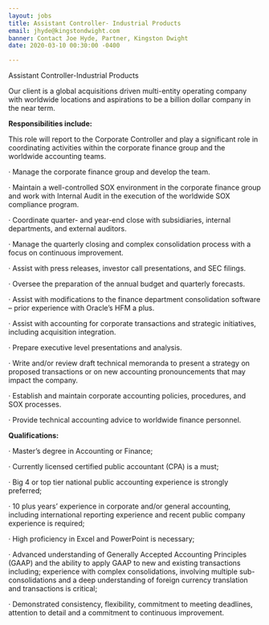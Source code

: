 ```yaml
---
layout: jobs
title: Assistant Controller- Industrial Products
email: jhyde@kingstondwight.com
banner: Contact Joe Hyde, Partner, Kingston Dwight
date: 2020-03-10 00:30:00 -0400

---
```

Assistant Controller-Industrial Products

Our client is a global acquisitions driven multi-entity operating company with worldwide locations and aspirations to be a billion dollar company in the near term.

**Responsibilities include:**

This role will report to the Corporate Controller and play a significant role in coordinating activities within the corporate finance group and the worldwide accounting teams.

· Manage the corporate finance group and develop the team.

· Maintain a well-controlled SOX environment in the corporate finance group and work with Internal Audit in the execution of the worldwide SOX compliance program.

· Coordinate quarter- and year-end close with subsidiaries, internal departments, and external auditors.

· Manage the quarterly closing and complex consolidation process with a focus on continuous improvement.

· Assist with press releases, investor call presentations, and SEC filings.

· Oversee the preparation of the annual budget and quarterly forecasts.

· Assist with modifications to the finance department consolidation software – prior experience with Oracle’s HFM a plus.

· Assist with accounting for corporate transactions and strategic initiatives, including acquisition integration.

· Prepare executive level presentations and analysis.

· Write and/or review draft technical memoranda to present a strategy on proposed transactions or on new accounting pronouncements that may impact the company.

· Establish and maintain corporate accounting policies, procedures, and SOX processes.

· Provide technical accounting advice to worldwide finance personnel.

**Qualifications:**

· Master’s degree in Accounting or Finance;

· Currently licensed certified public accountant (CPA) is a must;

· Big 4 or top tier national public accounting experience is strongly preferred;

· 10 plus years’ experience in corporate and/or general accounting, including international reporting experience and recent public company experience is required;

· High proficiency in Excel and PowerPoint is necessary;

· Advanced understanding of Generally Accepted Accounting Principles (GAAP) and the ability to apply GAAP to new and existing transactions including; experience with complex consolidations, involving multiple sub-consolidations and a deep understanding of foreign currency translation and transactions is critical;

· Demonstrated consistency, flexibility, commitment to meeting deadlines, attention to detail and a commitment to continuous improvement.